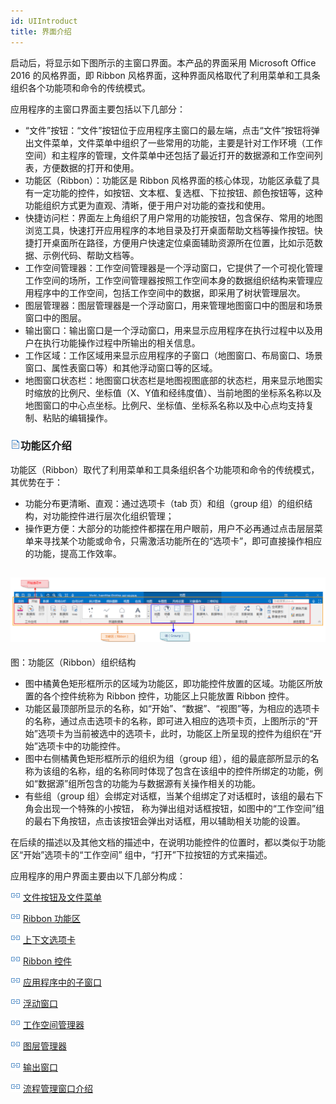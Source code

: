 ```yaml
---
id: UIIntroduct
title: 界面介绍
---
```

启动后，将显示如下图所示的主窗口界面。本产品的界面采用 Microsoft Office 2016 的风格界面，即 Ribbon
风格界面，这种界面风格取代了利用菜单和工具条组织各个功能项和命令的传统模式。

应用程序的主窗口界面主要包括以下几部分：

  * “文件”按钮：“文件”按钮位于应用程序主窗口的最左端，点击“文件”按钮将弹出文件菜单，文件菜单中组织了一些常用的功能，主要是针对工作环境（工作空间）和主程序的管理，文件菜单中还包括了最近打开的数据源和工作空间列表，方便数据的打开和使用。
  * 功能区（Ribbon）：功能区是 Ribbon 风格界面的核心体现，功能区承载了具有一定功能的控件，如按钮、文本框、复选框、下拉按钮、颜色按钮等，这种功能组织方式更为直观、清晰，便于用户对功能的查找和使用。
  * 快捷访问栏：界面左上角组织了用户常用的功能按钮，包含保存、常用的地图浏览工具，快速打开应用程序的本地目录及打开桌面帮助文档等操作按钮。快捷打开桌面所在路径，方便用户快速定位桌面辅助资源所在位置，比如示范数据、示例代码、帮助文档等。
  * 工作空间管理器：工作空间管理器是一个浮动窗口，它提供了一个可视化管理工作空间的场所，工作空间管理器按照工作空间本身的数据组织结构来管理应用程序中的工作空间，包括工作空间中的数据，即采用了树状管理层次。
  * 图层管理器：图层管理器是一个浮动窗口，用来管理地图窗口中的图层和场景窗口中的图层。
  * 输出窗口：输出窗口是一个浮动窗口，用来显示应用程序在执行过程中以及用户在执行功能操作过程中所输出的相关信息。
  * 工作区域：工作区域用来显示应用程序的子窗口（地图窗口、布局窗口、场景窗口、属性表窗口等）和其他浮动窗口等的区域。
  * 地图窗口状态栏：地图窗口状态栏是地图视图底部的状态栏，用来显示地图实时缩放的比例尺、坐标值（X、Y值和经纬度值）、当前地图的坐标系名称以及地图窗口的中心点坐标。比例尺、坐标值、坐标系名称以及中心点均支持复制、粘贴的编辑操作。

### ![](img/read.gif)功能区介绍

功能区（Ribbon）取代了利用菜单和工具条组织各个功能项和命令的传统模式，其优势在于：

  * 功能分布更清晰、直观：通过选项卡（tab 页）和组（group 组）的组织结构，对功能控件进行层次化组织管理；
  * 操作更方便：大部分的功能控件都摆在用户眼前，用户不必再通过点击层层菜单来寻找某个功能或命令，只需激活功能所在的“选项卡”，即可直接操作相应的功能，提高工作效率。

![](img/RibbonIntro.png)  
---  
图：功能区（Ribbon）组织结构  
  
  * 图中橘黄色矩形框所示的区域为功能区，即功能控件放置的区域。功能区所放置的各个控件统称为 Ribbon 控件，功能区上只能放置 Ribbon 控件。
  * 功能区最顶部所显示的名称，如“开始”、“数据”、“视图”等，为相应的选项卡的名称，通过点击选项卡的名称，即可进入相应的选项卡页，上图所示的“开始”选项卡为当前被选中的选项卡，此时，功能区上所呈现的控件为组织在“开始”选项卡中的功能控件。 
  * 图中右侧橘黄色矩形框所示的组织为组（group 组），组的最底部所显示的名称为该组的名称，组的名称同时体现了包含在该组中的控件所绑定的功能，例如“数据源”组所包含的功能为与数据源有关操作相关的功能。
  * 有些组（group 组）会绑定对话框，当某个组绑定了对话框时，该组的最右下角会出现一个特殊的小按钮， 称为弹出组对话框按钮，如图中的“工作空间”组的最右下角按钮，点击该按钮会弹出对话框，用以辅助相关功能的设置。

在后续的描述以及其他文档的描述中，在说明功能控件的位置时，都以类似于功能区“开始”选项卡的“工作空间” 组中，“打开”下拉按钮的方式来描述。

应用程序的用户界面主要由以下几部分构成：

![](img/smalltitle.png) [文件按钮及文件菜单](../StartMenu/StartMenu.htm)

![](img/smalltitle.png) [Ribbon 功能区](RibbonIntroduct.htm)

![](img/smalltitle.png) [上下文选项卡](ContextTabsIntroduct.htm)

![](img/smalltitle.png) [Ribbon 控件](RibbonControlsIntroduct.htm)

![](img/smalltitle.png) [应用程序中的子窗口](ChildWindows.htm)

![](img/smalltitle.png) [浮动窗口](FloatWindows.htm)

![](img/smalltitle.png) [工作空间管理器](WorkspaceManager.htm)

![](img/smalltitle.png) [图层管理器](LayerManagerIntroduct.htm)

![](img/smalltitle.png) [输出窗口](OutputWindows.htm)

![](img/smalltitle.png) [流程管理窗口介绍](proceduremanage.htm)


